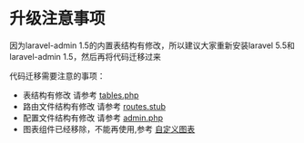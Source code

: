 # 升级注意事项

因为laravel-admin 1.5的内置表结构有修改，所以建议大家重新安装laravel 5.5和laravel-admin 1.5，然后再将代码迁移过来

代码迁移需要注意的事项：

- 表结构有修改
  请参考 [tables.php](https://github.com/z-song/laravel-admin/blob/master/database/migrations/2016_01_04_173148_create_admin_tables.php)
- 路由文件结构有修改 请参考 [routes.stub](https://github.com/z-song/laravel-admin/blob/master/src/Console/stubs/routes.stub)
- 配置文件结构有修改 请参考 [admin.php](https://github.com/z-song/laravel-admin/blob/master/config/admin.php)
- 图表组件已经移除，不能再使用,参考 [自定义图表](/zh/custom-chart.md)